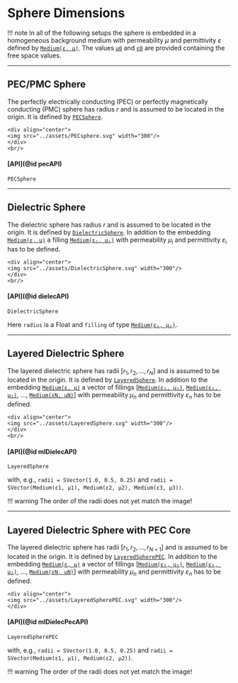 
# Sphere Dimensions

!!! note
    In all of the following setups the sphere is embedded in a homogeneous background medium with permeability $\mu$ and permittivity $\varepsilon$ defined by [`Medium(ε, μ)`](@ref). The values [`μ0`](@ref) and [`ε0`](@ref)  are provided containing the free space values.


---
## PEC/PMC Sphere

The perfectly electrically conducting (PEC) or perfectly magnetically conducting (PMC) sphere has radius $r$ and is assumed to be located in the origin. It is defined by [`PECSphere`](@ref).
```@raw html
<div align="center">
<img src="../assets/PECsphere.svg" width="300"/>
</div>
<br/>
```

#### [API](@id pecAPI)

```@docs
PECSphere
```


---
## Dielectric Sphere

The dielectric sphere has radius $r$ and is assumed to be located in the origin. It is defined by [`DielectricSphere`](@ref). In addition to the embedding [`Medium(ε, μ)`](@ref) a filling [`Medium(εᵢ, μᵢ)`](@ref) with permeability $\mu_\mathrm{i}$ and permittivity $\varepsilon_\mathrm{i}$ has to be defined. 
```@raw html
<div align="center">
<img src="../assets/DielectricSphere.svg" width="300"/>
</div>
<br/>
```

#### [API](@id dielecAPI)

```@docs
DielectricSphere
```
Here `radius` is a Float and `filling` of type [`Medium(εᵢ, μᵢ)`](@ref).


---
## Layered Dielectric Sphere

The layered dielectric sphere has radii $[r_1, r_2, \dots, r_N]$ and is assumed to be located in the origin. It is defined by [`LayeredSphere`](@ref). In addition to the embedding [`Medium(ε, μ)`](@ref) a vector of fillings [[`Medium(ε₁, μ₁)`](@ref), [`Medium(ε₂, μ₂)`](@ref), ..., [`Medium(εN, μN)`](@ref)] with permeability $\mu_n$ and permittivity $\varepsilon_n$ has to be defined.
```@raw html
<div align="center">
<img src="../assets/LayeredSphere.svg" width="300"/>
</div>
<br/>
```

#### [API](@id mlDielecAPI)

```@docs
LayeredSphere
```
with, e.g., `radii = SVector(1.0, 0.5, 0.25)` and `radii = SVector(Medium(ε1, μ1), Medium(ε2, μ2), Medium(ε3, μ3))`.

!!! warning
    The order of the radii does not yet match the image!


---
## Layered Dielectric Sphere with PEC Core

The layered dielectric sphere has radii $[r_1, r_2, \dots, r_{N+1}]$ and is assumed to be located in the origin. It is defined by [`LayeredSpherePEC`](@ref). In addition to the embedding [`Medium(ε, μ)`](@ref) a vector of fillings [[`Medium(ε₁, μ₁)`](@ref), [`Medium(ε₂, μ₂)`](@ref), ..., [`Medium(εN, μN)`](@ref)] with permeability $\mu_n$ and permittivity $\varepsilon_n$ has to be defined.
```@raw html
<div align="center">
<img src="../assets/LayeredSpherePEC.svg" width="300"/>
</div>
```

#### [API](@id mlDielecPecAPI)

```@docs
LayeredSpherePEC
```
with, e.g., `radii = SVector(1.0, 0.5, 0.25)` and `radii = SVector(Medium(ε1, μ1), Medium(ε2, μ2))`.

!!! warning
    The order of the radii does not yet match the image!
